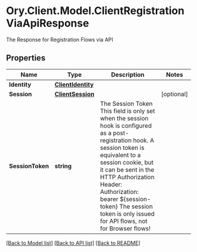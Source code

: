 # Ory.Client.Model.ClientRegistrationViaApiResponse
The Response for Registration Flows via API

## Properties

Name | Type | Description | Notes
------------ | ------------- | ------------- | -------------
**Identity** | [**ClientIdentity**](ClientIdentity.md) |  | 
**Session** | [**ClientSession**](ClientSession.md) |  | [optional] 
**SessionToken** | **string** | The Session Token  This field is only set when the session hook is configured as a post-registration hook.  A session token is equivalent to a session cookie, but it can be sent in the HTTP Authorization Header:  Authorization: bearer ${session-token}  The session token is only issued for API flows, not for Browser flows! | 

[[Back to Model list]](../README.md#documentation-for-models) [[Back to API list]](../README.md#documentation-for-api-endpoints) [[Back to README]](../README.md)


